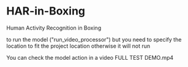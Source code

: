 # HAR-in-Boxing
Human Activity Recognition in Boxing

to run the model ("run_video_processor") but you need to specify the location to fit the project location otherwise it will not run

You can check the model action in a video FULL TEST DEMO.mp4
